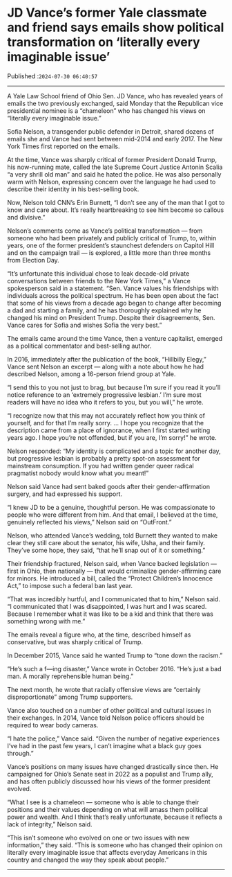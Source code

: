 # JD Vance’s former Yale classmate and friend says emails show political transformation on ‘literally every imaginable issue’

Published :`2024-07-30 06:40:57`

---

A Yale Law School friend of Ohio Sen. JD Vance, who has revealed years of emails the two previously exchanged, said Monday that the Republican vice presidential nominee is a “chameleon” who has changed his views on “literally every imaginable issue.”

Sofia Nelson, a transgender public defender in Detroit, shared dozens of emails she and Vance had sent between mid-2014 and early 2017. The New York Times first reported on the emails.

At the time, Vance was sharply critical of former President Donald Trump, his now-running mate, called the late Supreme Court Justice Antonin Scalia “a very shrill old man” and said he hated the police. He was also personally warm with Nelson, expressing concern over the language he had used to describe their identity in his best-selling book.

Now, Nelson told CNN’s Erin Burnett, “I don’t see any of the man that I got to know and care about. It’s really heartbreaking to see him become so callous and divisive.”

Nelson’s comments come as Vance’s political transformation — from someone who had been privately and publicly critical of Trump, to, within years, one of the former president’s staunchest defenders on Capitol Hill and on the campaign trail — is explored, a little more than three months from Election Day.

“It’s unfortunate this individual chose to leak decade-old private conversations between friends to the New York Times,” a Vance spokesperson said in a statement. “Sen. Vance values his friendships with individuals across the political spectrum. He has been open about the fact that some of his views from a decade ago began to change after becoming a dad and starting a family, and he has thoroughly explained why he changed his mind on President Trump. Despite their disagreements, Sen. Vance cares for Sofia and wishes Sofia the very best.”

The emails came around the time Vance, then a venture capitalist, emerged as a political commentator and best-selling author.

In 2016, immediately after the publication of the book, “Hillbilly Elegy,” Vance sent Nelson an excerpt — along with a note about how he had described Nelson, among a 16-person friend group at Yale.

“I send this to you not just to brag, but because I’m sure if you read it you’ll notice reference to an ‘extremely progressive lesbian.’ I’m sure most readers will have no idea who it refers to you, but you will,” he wrote.

“I recognize now that this may not accurately reflect how you think of yourself, and for that I’m really sorry. … I hope you recognize that the description came from a place of ignorance, when I first started writing years ago. I hope you’re not offended, but if you are, I’m sorry!” he wrote.

Nelson responded: “My identity is complicated and a topic for another day, but progressive lesbian is probably a pretty spot-on assessment for mainstream consumption. If you had written gender queer radical pragmatist nobody would know what you meant!”

Nelson said Vance had sent baked goods after their gender-affirmation surgery, and had expressed his support.

“I knew JD to be a genuine, thoughtful person. He was compassionate to people who were different from him. And that email, I believed at the time, genuinely reflected his views,” Nelson said on “OutFront.”

Nelson, who attended Vance’s wedding, told Burnett they wanted to make clear they still care about the senator, his wife, Usha, and their family. They’ve some hope, they said, “that he’ll snap out of it or something.”

Their friendship fractured, Nelson said, when Vance backed legislation — first in Ohio, then nationally — that would criminalize gender-affirming care for minors. He introduced a bill, called the “Protect Children’s Innocence Act,” to impose such a federal ban last year.

“That was incredibly hurtful, and I communicated that to him,” Nelson said. “I communicated that I was disappointed, I was hurt and I was scared. Because I remember what it was like to be a kid and think that there was something wrong with me.”

The emails reveal a figure who, at the time, described himself as conservative, but was sharply critical of Trump.

In December 2015, Vance said he wanted Trump to “tone down the racism.”

“He’s such a f—ing disaster,” Vance wrote in October 2016. “He’s just a bad man. A morally reprehensible human being.”

The next month, he wrote that racially offensive views are “certainly disproportionate” among Trump supporters.

Vance also touched on a number of other political and cultural issues in their exchanges. In 2014, Vance told Nelson police officers should be required to wear body cameras.

“I hate the police,” Vance said. “Given the number of negative experiences I’ve had in the past few years, I can’t imagine what a black guy goes through.”

Vance’s positions on many issues have changed drastically since then. He campaigned for Ohio’s Senate seat in 2022 as a populist and Trump ally, and has often publicly discussed how his views of the former president evolved.

“What I see is a chameleon — someone who is able to change their positions and their values depending on what will amass them political power and wealth. And I think that’s really unfortunate, because it reflects a lack of integrity,” Nelson said.

“This isn’t someone who evolved on one or two issues with new information,” they said. “This is someone who has changed their opinion on literally every imaginable issue that affects everyday Americans in this country and changed the way they speak about people.”

---

